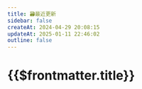 ```yaml
---
title: 🗃️最近更新
sidebar: false
createAt: 2024-04-29 20:08:15
updateAt: 2025-01-11 22:46:02
outline: false
---
```

# {{$frontmatter.title}} <badge type="danger" text="持续更新" style="margin-top:12px;"/>

<nodeIndex />

<!-- ## 🌴更新时间树

::: timeline 2025-01-11
- [vitepress-plugin-group-icons](/📒笔记/👨🏼‍💻个人项目/🌐博客/🔌插件/vitepress-plugin-group-icons.md) 13:34:24
:::

::: timeline 2025-01-08
- [vitepress-plugin-sidebar](/📒笔记/👨🏼‍💻个人项目/🌐博客/🔌插件/vitepress-plugin-sidebar) 20:03:52
:::

::: timeline 2025-01-06
- [[📒笔记/👨🏼‍💻个人项目/💴基于vue+springboot的资产管理系统/第2天_1---若依|第2天_1---若依]] 10:07:11
- [[📒笔记/👨🏼‍💻个人项目/💴基于vue+springboot的资产管理系统/第3天---spring security|第3天---spring security]] 10:07:26
:::

::: timeline 2024-06-12
- [关于做好Read it later的重要性](/📒笔记/🤔反思和总结/📈个人成长/关于做好Read_it_later的重要性) 13:40:26
:::

::: timeline 2024-5-29
- [放下感情还是提高自己？](/📒笔记/🤔反思和总结/🥰情感/放下感情还是提高自己？) 13:46:10
- [自我分析](/📒笔记/🤔反思和总结/🥰情感/自我分析) 13:40:26
- [动力鸡汤](/📒笔记/🤔反思和总结/💯考研/动力鸡汤) 13:24:52
:::

::: timeline 2024-05-18
- [🐞BUG解决方案首页装修](/📒笔记/👨🏼‍💻个人项目/🌐博客/🐞BUG解决方案/) 15:47:53
- [VSCode插件——Todo Tree](/📒笔记/🛠️实用工具/🛡️VSCode/🔌插件/todo_tree) 15:28:26
:::

::: timeline 2024-05-16
- [🛠️实用工具](/📒笔记/🛠️实用工具/index) 23:29:21
- [Error :Cannot find module '@rollup/rollup-win32-x64-msvc'](/📒笔记/👨🏼‍💻个人项目/🌐博客/🐞BUG解决方案/rollup) 19:45:54
:::

::: timeline 2024-05-02
- [如何规范Git Commit？](📒笔记/🖥️专业技能/🌵Git/如何规范Git_Commit？.md) 11:14:24
:::

::: timeline 2024-05-01
- [🤔反思和总结](/📒笔记/🤔反思和总结/index) 14:24:36
:::

::: timeline 2024-04-30
- [🖥️专业技能](/📒笔记/🖥️专业技能/) 00:15:39
- [👨🏼‍💻个人项目](/📒笔记/👨🏼‍💻个人项目/) 00:14:59
- [🏙️生活技巧](/📒笔记/🏙️生活技巧/) 00:13:34
:::

::: timeline 2024-04-29
- [📒笔记](/📒笔记/) 21:50:23
- [📱联系我](/👨🏼‍🎓关于我/联系我) 20:09:16
- [🗃️最近更新](/ResentUpdate) 20:08:15
- [👨‍🎓关于我](/👨🏼‍🎓关于我/) 20:06:40
:::

::: timeline 2024-04-28
- [🏡Home](/) 15:43:10
:::

::: timeline 2024-04-27
- [JY-movie答辩准备](/📒笔记/👨🏼‍💻个人项目/🎦JY-movie/JY-movie答辩相关) 22:13:06
- [个人博客系统搭建最优解](/📒笔记/👨🏼‍💻个人项目/🌐博客/个人博客系统搭建最优解) 11:52:50
:::

::: timeline 2024-04-24
- [Starship美化项目的README文档](/📒笔记/🛠️实用工具/🔳Powershell/配置starship美化) 18:03:36
- [JY-movie的README文档](/📒笔记/👨🏼‍💻个人项目/🎦JY-movie/jy-movie) 17:50:28
:::

::: timeline 2024-04-23
- [7000￥价位笔记本电脑选购指北](/📒笔记/🏙️生活技巧/🛒购物/7000￥价位笔记本电脑选购指北) 12:52:04
:::

::: timeline 2024-04-19
- [Powershell笔记](/📒笔记/🛠️实用工具/🔳Powershell/powershell) 20:13:26
:::

::: timeline 2024-04-01
- [基于vue+springboot的资产管理系统-第4天](/📒笔记/👨🏼‍💻个人项目/💴基于vue+springboot的资产管理系统/第4天---智慧物业管理系统) 10:46:28
:::

::: timeline 2024-03-26
- [Git使用](📒笔记/🖥️专业技能/🌵Git/git使用.md) 10:55:46
:::

::: timeline 2024-03-18
- [基于vue+springboot的资产管理系统-第2天](/📒笔记/👨🏼‍💻个人项目/💴基于vue+springboot的资产管理系统/第2天_2---项目速成攻略) 10:50:25
:::

::: timeline 2024-03-15
- [CSS2笔记](/📒笔记/🖥️专业技能/💈CSS/CSS2) 17:39:49
:::

::: timeline 2024-03-10
- [基于vue+springboot的资产管理系统-第1天](/📒笔记/👨🏼‍💻个人项目/💴基于vue+springboot的资产管理系统/第1天---前端) 14:57:58
:::

::: timeline 2024-01-15
- [HTML4笔记](/📒笔记/🖥️专业技能/📄HTML/HTML4) 10:01:13
:::

::: timeline 2024-01-12
- [Vue笔记](/📒笔记/🖥️专业技能/🔧VUE/VUE) 22:01:19
:::

::: details 怎么😕？还想👀更多？
小贪心鬼，作者RyanJoy没有更多啦，他已经把全部都上交给你啦~🥵
::: -->